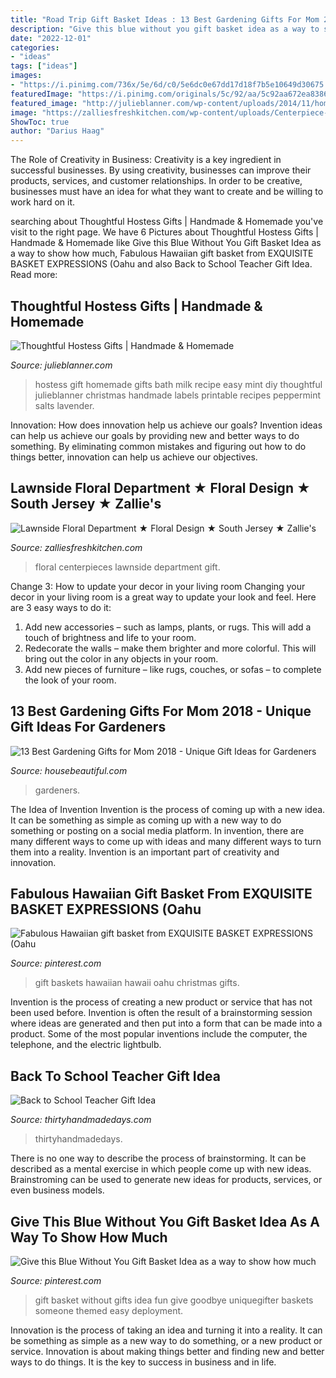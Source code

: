 ```yaml
---
title: "Road Trip Gift Basket Ideas : 13 Best Gardening Gifts For Mom 2018"
description: "Give this blue without you gift basket idea as a way to show how much"
date: "2022-12-01"
categories:
- "ideas"
tags: ["ideas"]
images:
- "https://i.pinimg.com/736x/5e/6d/c0/5e6dc0e67dd17d18f7b5e10649d30675.jpg"
featuredImage: "https://i.pinimg.com/originals/5c/92/aa/5c92aa672ea8386a2da92c58d1ab17d8.jpg"
featured_image: "http://julieblanner.com/wp-content/uploads/2014/11/homemade-hostess-gift.jpg"
image: "https://zalliesfreshkitchen.com/wp-content/uploads/Centerpiece-1.jpg"
ShowToc: true
author: "Darius Haag"
---
```



The Role of Creativity in Business:
Creativity is a key ingredient in successful businesses. By using creativity, businesses can improve their products, services, and customer relationships. In order to be creative, businesses must have an idea for what they want to create and be willing to work hard on it.

	

		
searching about Thoughtful Hostess Gifts | Handmade &amp; Homemade you've visit to the right page. We have 6 Pictures about Thoughtful Hostess Gifts | Handmade &amp; Homemade like Give this Blue Without You Gift Basket Idea as a way to show how much, Fabulous Hawaiian gift basket from EXQUISITE BASKET EXPRESSIONS (Oahu and also Back to School Teacher Gift Idea. Read more:
		
    
## Thoughtful Hostess Gifts | Handmade &amp; Homemade

<img loading=lazy src="http://julieblanner.com/wp-content/uploads/2014/11/homemade-hostess-gift.jpg" onerror="this.onerror=null;this.src='https://tse4.mm.bing.net/th?id=OIP.l4DHCtLZ8hzhiFBfAMKWXwHaLH&amp;pid=15.1';" alt="Thoughtful Hostess Gifts | Handmade &amp; Homemade">

_Source: julieblanner.com_

>hostess gift homemade gifts bath milk recipe easy mint diy thoughtful julieblanner christmas handmade labels printable recipes peppermint salts lavender. 

	

Innovation: How does innovation help us achieve our goals?
Invention ideas can help us achieve our goals by providing new and better ways to do something. By eliminating common mistakes and figuring out how to do things better, innovation can help us achieve our objectives.

    
## Lawnside Floral Department ★ Floral Design ★ South Jersey ★ Zallie&#039;s

<img loading=lazy src="https://zalliesfreshkitchen.com/wp-content/uploads/Centerpiece-1.jpg" onerror="this.onerror=null;this.src='https://tse1.mm.bing.net/th?id=OIP.Ac_TuSFQlZPx0ZfAshIffgHaF7&amp;pid=15.1';" alt="Lawnside Floral Department ★ Floral Design ★ South Jersey ★ Zallie&#039;s">

_Source: zalliesfreshkitchen.com_

>floral centerpieces lawnside department gift. 

	

Change 3: How to update your decor in your living room
Changing your decor in your living room is a great way to update your look and feel. Here are 3 easy ways to do it: 
1. Add new accessories – such as lamps, plants, or rugs. This will add a touch of brightness and life to your room. 
2. Redecorate the walls – make them brighter and more colorful. This will bring out the color in any objects in your room. 
3. Add new pieces of furniture – like rugs, couches, or sofas – to complete the look of your room.

    
## 13 Best Gardening Gifts For Mom 2018 - Unique Gift Ideas For Gardeners

<img loading=lazy src="https://hips.hearstapps.com/hmg-prod.s3.amazonaws.com/images/tool-basket-1523654979.jpg?crop=1xw:1xh;center,top&amp;resize=768:*" onerror="this.onerror=null;this.src='https://tse2.mm.bing.net/th?id=OIP.zbM56BAs7WmjP7vupXc1AgHaLH&amp;pid=15.1';" alt="13 Best Gardening Gifts for Mom 2018 - Unique Gift Ideas for Gardeners">

_Source: housebeautiful.com_

>gardeners. 

	

The Idea of Invention
Invention is the process of coming up with a new idea. It can be something as simple as coming up with a new way to do something or posting on a social media platform. In invention, there are many different ways to come up with ideas and many different ways to turn them into a reality. Invention is an important part of creativity and innovation.

    
## Fabulous Hawaiian Gift Basket From EXQUISITE BASKET EXPRESSIONS (Oahu

<img loading=lazy src="https://i.pinimg.com/originals/5c/92/aa/5c92aa672ea8386a2da92c58d1ab17d8.jpg" onerror="this.onerror=null;this.src='https://tse1.mm.bing.net/th?id=OIP.V1rrmdYIPadoIl5z9RxrKwHaJ4&amp;pid=15.1';" alt="Fabulous Hawaiian gift basket from EXQUISITE BASKET EXPRESSIONS (Oahu">

_Source: pinterest.com_

>gift baskets hawaiian hawaii oahu christmas gifts. 

	

Invention is the process of creating a new product or service that has not been used before. Invention is often the result of a brainstorming session where ideas are generated and then put into a form that can be made into a product. Some of the most popular inventions include the computer, the telephone, and the electric lightbulb.

    
## Back To School Teacher Gift Idea

<img loading=lazy src="https://www.thirtyhandmadedays.com/wp-content/uploads/2016/09/hungeris13-1.jpg" onerror="this.onerror=null;this.src='https://tse2.mm.bing.net/th?id=OIP.vfuAgfJcoP2hVhvAl79vngHaLH&amp;pid=15.1';" alt="Back to School Teacher Gift Idea">

_Source: thirtyhandmadedays.com_

>thirtyhandmadedays. 

	

There is no one way to describe the process of brainstorming. It can be described as a mental exercise in which people come up with new ideas. Brainstroming can be used to generate new ideas for products, services, or even business models.

    
## Give This Blue Without You Gift Basket Idea As A Way To Show How Much

<img loading=lazy src="https://i.pinimg.com/736x/5e/6d/c0/5e6dc0e67dd17d18f7b5e10649d30675.jpg" onerror="this.onerror=null;this.src='https://tse2.mm.bing.net/th?id=OIP.TUazOcYzVj5tYT0wQ4fDsgHaO0&amp;pid=15.1';" alt="Give this Blue Without You Gift Basket Idea as a way to show how much">

_Source: pinterest.com_

>gift basket without gifts idea fun give goodbye uniquegifter baskets someone themed easy deployment. 

	

Innovation is the process of taking an idea and turning it into a reality. It can be something as simple as a new way to do something, or a new product or service. Innovation is about making things better and finding new and better ways to do things. It is the key to success in business and in life.

